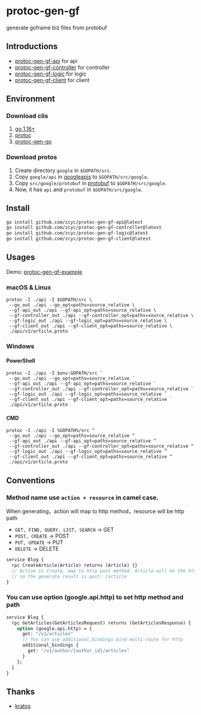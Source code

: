 # protoc-gen-gf

generate goframe biz files from protobuf

## Introductions

- [protoc-gen-gf-api](https://github.com/zcyc/protoc-gen-gf-api) for api
- [protoc-gen-gf-controller](https://github.com/zcyc/protoc-gen-gf-controller) for controller
- [protoc-gen-gf-logic](https://github.com/zcyc/protoc-gen-gf-logic) for logic
- [protoc-gen-gf-client](https://github.com/zcyc/protoc-gen-gf-client) for client

## Environment

### Download clis

1. [go 1.16+](https://golang.org/dl/)
2. [protoc](https://github.com/protocolbuffers/protobuf/releases)
3. [protoc-gen-go](https://github.com/protocolbuffers/protobuf-go/releases)

### Download protos

1. Create directory `google` in `$GOPATH/src`.
2. Copy `google/api` in [googleapis](https://github.com/googleapis/googleapis) to `$GOPATH/src/google`.
3. Copy `src/google/protobuf` in [protobuf](https://github.com/protocolbuffers/protobuf) to `$GOPATH/src/google`.
4. Now, it has `api` and `protobuf` in `$GOPATH/src/google`.

## Install

```bash
go install github.com/zcyc/protoc-gen-gf-api@latest
go install github.com/zcyc/protoc-gen-gf-controller@latest
go install github.com/zcyc/protoc-gen-gf-logic@latest
go install github.com/zcyc/protoc-gen-gf-client@latest
```

## Usages

Demo: [protoc-gen-gf-example](https://github.com/zcyc/protoc-gen-gf-example)

### macOS & Linux

```shell
protoc -I ./api -I $GOPATH/src \
 --go_out ./api --go_opt=paths=source_relative \
 --gf-api_out ./api --gf-api_opt=paths=source_relative \
 --gf-controller_out ./api --gf-controller_opt=paths=source_relative \
 --gf-logic_out ./api --gf-logic_opt=paths=source_relative \
 --gf-client_out ./api --gf-client_opt=paths=source_relative \
 ./api/v1/article.proto
```

### Windows

#### PowerShell
```shell
protoc -I ./api -I $env:GOPATH/src `
 --go_out ./api --go_opt=paths=source_relative `
 --gf-api_out ./api --gf-api_opt=paths=source_relative `
 --gf-controller_out ./api --gf-controller_opt=paths=source_relative `
 --gf-logic_out ./api --gf-logic_opt=paths=source_relative `
 --gf-client_out ./api --gf-client_opt=paths=source_relative `
 ./api/v1/article.proto
```

#### CMD
```shell
protoc -I ./api -I %GOPATH%/src ^
 --go_out ./api --go_opt=paths=source_relative ^
 --gf-api_out ./api --gf-api_opt=paths=source_relative ^
 --gf-controller_out ./api --gf-controller_opt=paths=source_relative ^
 --gf-logic_out ./api --gf-logic_opt=paths=source_relative ^
 --gf-client_out ./api --gf-client_opt=paths=source_relative ^
 ./api/v1/article.proto
```

## Conventions

### Method name use `action + resource` in camel case.

When generating，action will map to http method，resource will be http path

- `GET, FIND, QUERY, LIST, SEARCH` -> GET
- `POST, CREATE` -> POST
- `PUT, UPDATE` -> PUT
- `DELETE` -> DELETE

```protobuf
service Blog {
  rpc CreateArticle(Article) returns (Article) {}
  // Action is Create, map to http post method, Article will be the http path
  // so the generate result is post: /article
}
```

### You can use option (google.api.http) to set http method and path

```protobuf
service Blog {
  rpc GetArticles(GetArticlesRequest) returns (GetArticlesResponse) {
    option (google.api.http) = {
      get: "/v1/articles"
      // You can use additional_bindings bind multi-route for http
      additional_bindings {
        get: "/v1/author/{author_id}/articles"
      }
    };
  }
}
```

## Thanks
- [kratos](https://github.com/go-kratos/kratos/tree/main/cmd/protoc-gen-go-http)
